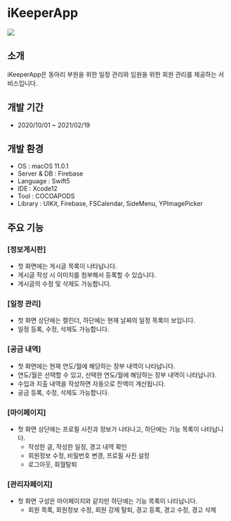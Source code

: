 # iKeeperApp
<img src="https://github.com/user-attachments/assets/c5f3fac5-6371-496c-9849-5ec4dd7046ad">

## 소개
iKeeperApp은 동아리 부원을 위한 일정 관리와 임원을 위한 회원 관리를 제공하는 서비스입니다. 

## 개발 기간
- 2020/10/01 ~ 2021/02/19

## 개발 환경
- OS : macOS 11.0.1
- Server & DB : Firebase
- Language : Swift5
- IDE : Xcode12
- Tool : COCOAPODS
- Library : UIKit, Firebase, FSCalendar, SideMenu, YPImagePicker

## 주요 기능
### [정보게시판]
- 첫 화면에는 게시글 목록이 나타납니다.
- 게시글 작성 시 이미지를 첨부해서 등록할 수 있습니다.
- 게시글의 수정 및 삭제도 가능합니다.

 ### [일정 관리]
 - 첫 화면 상단에는 캘린더, 하단에는 현재 날짜의 일정 목록이 보입니다.
 - 일정 등록, 수정, 삭제도 가능합니다.
   
### [공금 내역]
- 첫 화면에는 현재 연도/월에 해당하는 장부 내역이 나타납니다.
- 연도/월은 선택할 수 있고, 선택한 연도/월에 해당하는 장부 내역이 나타납니다.
- 수입과 지출 내역을 작성하면 자동으로 잔액이 계산됩니다.
- 공금 등록, 수정, 삭제도 가능합니다.
  
### [마이페이지]
- 첫 화면 상단에는 프로필 사진과 정보가 나타나고, 하단에는 기능 목록이 나타납니다.
  - 작성한 글, 작성한 일정, 경고 내역 확인
  - 회원정보 수정, 비밀번호 변경, 프로필 사진 설정
  - 로그아웃, 회월탈퇴
    
### [관리자페이지]
- 첫 화면 구성은 마이페이지와 같지만 하단에는 기능 목록이 나타납니다.
  - 회원 목록, 회원정보 수정, 회원 강제 탈퇴, 경고 등록, 경고 수정, 경고 삭제

